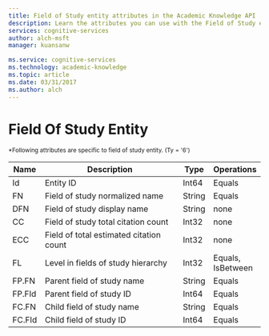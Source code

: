 ```yaml
---
title: Field of Study entity attributes in the Academic Knowledge API | Microsoft Docs
description: Learn the attributes you can use with the Field of Study entity in the Academic Knowledge API in Cognitive Services.
services: cognitive-services
author: alch-msft
manager: kuansanw

ms.service: cognitive-services
ms.technology: academic-knowledge
ms.topic: article
ms.date: 03/31/2017
ms.author: alch
---
```


# Field Of Study Entity

<sub>
*Following attributes are specific to field of study entity. (Ty = '6')
</sub>

Name	|Description							|Type       | Operations
------- | ------------------------------------- | --------- | ----------------------------
Id		|Entity ID								|Int64		|Equals
FN		|Field of study normalized name			|String		|Equals
DFN 	|Field of study display name			|String		|none
CC		|Field of study total citation count	|Int32		|none  
ECC		|Field of total estimated citation count|Int32		|none
FL		|Level in fields of study hierarchy 	|Int32		|Equals, <br/>IsBetween
FP.FN	|Parent field of study name 			|String		|Equals
FP.FId 	|Parent field of study ID 				|Int64 		|Equals
FC.FN	|Child field of study name 		    	|String		|Equals
FC.FId 	|Child field of study ID 				|Int64 		|Equals